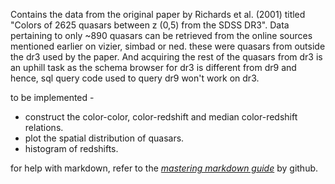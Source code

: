 Contains the data from the original paper by Richards et al. (2001) titled "Colors of 2625 quasars between z (0,5) from the SDSS DR3". Data pertaining to only ~890 quasars can be retrieved from the online sources mentioned earlier on vizier, simbad or ned. these were quasars from outside the dr3 used by the paper. And acquiring the rest of the quasars from dr3 is an uphill task as the schema browser for dr3 is different from dr9 and hence, sql query code used to query dr9 won't work on dr3. 

to be implemented - 

* construct the color-color, color-redshift and median color-redshift relations.
* plot the spatial distribution of quasars.
* histogram of redshifts.

for help with markdown, refer to the [*mastering markdown guide*](https://guides.github.com/features/mastering-markdown/) by github.